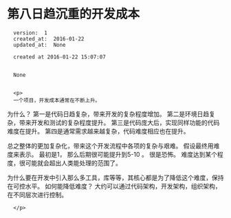 
  # 第八日趋沉重的开发成本

      version:  1
      created_at:  2016-01-22
      updated_at:  None

      created at 2016-01-22 15:07:07 


      None


      <p>
      一个项目，开发成本通常在不断上升。 
为什么？
第一是代码日趋复杂，带来开发的复杂程度增加。
第二是环境日趋复杂，带来开发和测试的复杂程度提升。
第三是代码庞大后，实现同样功能的代码难度在提升。
第四是通常需求越来越复杂，代码难度相应也在提升。

总之整体的更加复杂化，带来这个开发流程中各项的复杂与艰难。
假设最终用难度来表示。 
最初是1， 那么后期很可能提升到5-10 。 很是恐怖。
难度达到某个程度，很可能就会超出人类能处理的范围了。

为什么要在开发中引入那么多工具，库等等，其核心都是为了降低这个难度，保持在可控水平。
如何能降低难度？
大约可以通过代码架构，开发架构，组织架构，在不同层次进行控制。

      </p>

  